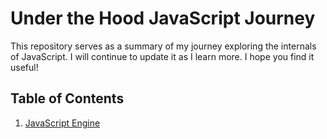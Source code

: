 # Under the Hood JavaScript Journey

This repository serves as a summary of my journey exploring the internals of JavaScript. I will continue to update it as I learn more. I hope you find it useful!

## Table of Contents

1. [JavaScript Engine](./Js_engine.md)